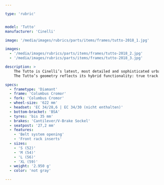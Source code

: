 ```yaml
---

type: 'rubric'


model: 'Tutto'
manufacturer: 'Cinelli'

image: '/media/images/rubrics/parts/items/frames/tutto-2018_1.jpg'

images:
  - '/media/images/rubrics/parts/items/frames/tutto-2018_2.jpg'
  - '/media/images/rubrics/parts/items/frames/tutto-2018_3.jpg'

description: >
    The Tutto is Cinelli’s latest, most detailed and sophisticated urban track bike ever. As the name implies it has been designed to do everything a rider might want to do on a track bike in a 21st century megacity. Thanks to its wealth of subtle, obsessive, design details the Tutto is able to effortlessly morph from messenger work bike with front racks to crit racer to single speed cyclo cross machine to indestructible belt-drive commuter according to the desires of its rider.
    The Tutto’s geometry reflects its hybrid functionality: true track angles but with clearance sufficient for larger tyres, as does its proprietary segmented TIG-welded fork which improves rigidity as well as the aggressive street-ready aesthetic of the bike.

specs:
  - frametype: 'Diamant'
  - frame: 'Columbus Cromor'
  - fork: 'Columbus Cromor'
  - wheel-size: '622 mm'
  - headset: 'EC 34/28,6 | EC 34/30 (nicht enthalten)'
  - bottom-bracket: 'BSA'
  - tyres: 'bis 35 mm'
  - brakes: 'Cantilever/V-Brake Sockel'
  - seatpost: '27,2 mm'
  - features: 
    - 'Belt system opening' 
    - 'Front rack inserts'
  - sizes: 
    - 'S (52)'
    - 'M (54)'
    - 'L (56)'
    - 'XL (59)'
  - weight: '2.950 g'
  - color: 'not gray'

---
```

